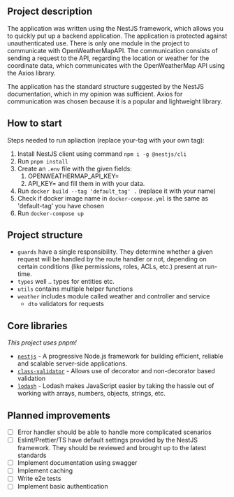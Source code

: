 ## Project description

The application was written using the NestJS framework, which allows you to quickly put up a backend application. The application is protected against unauthenticated use. There is only one module in the project to communicate with OpenWeatherMapAPI. The communication consists of sending a request to the API, regarding the location or weather for the coordinate data, which communicates with the OpenWeatherMap API using the Axios library.

The application has the standard structure suggested by the NestJS documentation, which in my opinion was sufficient. Axios for communication was chosen because it is a popular and lightweight library. 

## How to start

Steps needed to run apliaction (replace your-tag with your own tag):

1. Install NestJS client using command `npm i -g @nestjs/cli`
2. Run `pnpm install`
3. Create an `.env` file with the given fields:
   1. OPENWEATHERMAP_API_KEY=
   2. API_KEY=
and fill them in with your data.
4. Run `docker build --tag 'default_tag' .` (replace it with your name)
5. Check if docker image name in `docker-compose.yml` is the same as 'default-tag' you have chosen
6. Run `docker-compose up`

## Project structure

- `guards` have a single responsibility. They determine whether a given request will be handled by the route handler or not, depending on certain conditions (like permissions, roles, ACLs, etc.) present at run-time.
- `types` well .. types for entities etc.
- `utils` contains multiple helper functions
- `weather` includes module called weather and controller and service
  - `dto` validators for requests

## Core libraries

_This project uses pnpm!_

- [`nestjs`](https://nestjs.com/) - A progressive Node.js framework for building efficient, reliable and scalable server-side applications.
- [`class-validator`](https://github.com/typestack/class-validator) - Allows use of decorator and non-decorator based validation
- [`lodash`](https://github.com/lodash/lodash) - Lodash makes JavaScript easier by taking the hassle out of working with arrays, numbers, objects, strings, etc.

## Planned improvements

- [ ] Error handler should be able to handle more complicated scenarios
- [ ] Eslint/Prettier/TS have default settings provided by the NestJS framework. They should be reviewed and brought up to the latest standards
- [ ] Implement documentation using swagger
- [ ] Implement caching
- [ ] Write e2e tests
- [ ] Implement basic authentication
